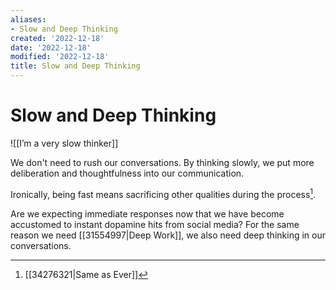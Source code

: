 ```yaml
---
aliases:
- Slow and Deep Thinking
created: '2022-12-18'
date: '2022-12-18'
modified: '2022-12-18'
title: Slow and Deep Thinking
---
```


# Slow and Deep Thinking

![[I’m a very slow thinker]]

We don't need to rush our conversations. By thinking slowly, we put more deliberation and thoughtfulness into our communication.

Ironically, being fast means sacrificing other qualities during the process[^1].

Are we expecting immediate responses now that we have become accustomed to instant dopamine hits from social media? For the same reason we need [[31554997|Deep Work]], we also need deep thinking in our conversations.

[^1]: [[34276321|Same as Ever]]